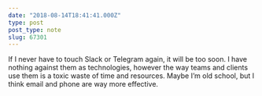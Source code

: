 ```yaml
---
date: "2018-08-14T18:41:41.000Z"
type: post 
post_type: note
slug: 67301
---
```

If I never have to touch Slack or Telegram again, it will be too soon. I have nothing against them as technologies, however the way teams and clients use them is a toxic waste of time and resources. Maybe I’m old school, but I think email and phone are way more effective. 
